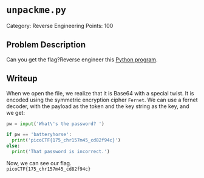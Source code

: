 # `unpackme.py`
Category: Reverse Engineering
Points: 100
## Problem Description
Can you get the flag?Reverse engineer this  [Python program](https://artifacts.picoctf.net/c/49/unpackme.flag.py).
## Writeup
When we open the file, we realize that it is Base64 with a special twist. It is encoded using the symmetric encryption cipher `Fernet`. We can use a fernet decoder, with the payload as the token and the key string as the key, and we get:
<br>
```python
pw = input('What\'s the password? ')

if pw == 'batteryhorse':
  print('picoCTF{175_chr157m45_cd82f94c}')
else:
  print('That password is incorrect.')
```
Now, we can see our flag.
<br>
`picoCTF{175_chr157m45_cd82f94c}`
